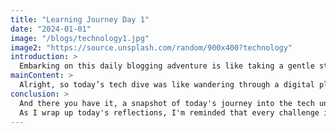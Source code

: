 ```yaml
---
title: "Learning Journey Day 1"
date: "2024-01-01"
image: "/blogs/technology1.jpg"
image2: "https://source.unsplash.com/random/900x400?technology"
introduction: >
  Embarking on this daily blogging adventure is like taking a gentle stroll through the fascinating worlds of development and machine learning. My plan? Simple—share a bit of what I learn each day throughout the year. It's like having a cozy chat about tech, where we explore new things together and make sense of the ever-changing landscape. So, join me on this laid-back journey where we unwind daily with a bit of tech talk and a sprinkle of insights.
mainContent: >
  Alright, so today’s tech dive was like wandering through a digital playground. Imagine juggling with words that make machines go, 'Aha, I get it!' It’s a bit like chatting with your computer and teaching it the language of humans, which, let’s be honest, is both mind-boggling and cool. Now, let’s get real for a sec. There were moments of confusion—those head-scratching, 'Why is this not working?' kind of moments. And don’t even get me started on that sneaky imposter syndrome popping up. But, guess what? In the midst of those tech puzzles, there were these tiny victories. Like, nailing a tricky piece of code or making a program do a little happy dance. So, here’s to the coding rollercoaster, where every loop and turn is a chance to learn something new. Tomorrow’s adventure awaits, and who knows what kind of digital fun we'll uncover next!
conclusion: >
  And there you have it, a snapshot of today's journey into the tech universe.
  As I wrap up today's reflections, I'm reminded that every challenge is a chance to learn, and every line of code is a step forward. The tech adventure continues tomorrow, promising new puzzles to solve and more digital landscapes to explore. So, until then, here's to the beauty of coding quirks and the excitement of what's to come. Stay curious, stay coding!
---
```

